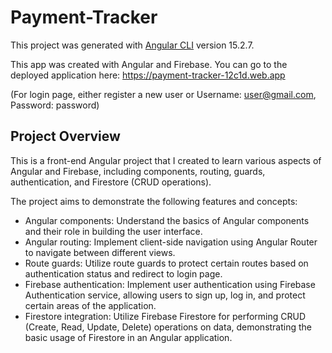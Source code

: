 # Payment-Tracker

This project was generated with [Angular CLI](https://github.com/angular/angular-cli) version 15.2.7.

This app was created with Angular and Firebase.
You can go to the deployed application here: https://payment-tracker-12c1d.web.app

(For login page, either register a new user or Username: user@gmail.com, Password: password)


## Project Overview

This is a front-end Angular project that I created to learn various aspects of Angular and Firebase, including components, routing, guards, authentication, and Firestore (CRUD operations).

The project aims to demonstrate the following features and concepts:

- Angular components: Understand the basics of Angular components and their role in building the user interface.
- Angular routing: Implement client-side navigation using Angular Router to navigate between different views.
- Route guards: Utilize route guards to protect certain routes based on authentication status and redirect to login page.
- Firebase authentication: Implement user authentication using Firebase Authentication service, allowing users to sign up, log in, and protect certain areas of the application.
- Firestore integration: Utilize Firebase Firestore for performing CRUD (Create, Read, Update, Delete) operations on data, demonstrating the basic usage of Firestore in an Angular application.
